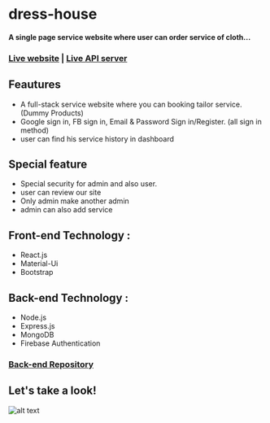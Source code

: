 # dress-house
#### A single page service website where user can order service of cloth...
### [Live website](https://dress-house24.web.app/)  |  [Live API server](https://dress-house.herokuapp.com)

## Feautures
+ A full-stack service website where you can booking tailor service. (Dummy Products)
+ Google sign in, FB sign in, Email & Password Sign in/Register. (all sign in method)
+ user can find his service history in dashboard

## Special feature
+ Special security for admin and also user.
+ user can review our site
+ Only admin make another admin
+ admin can also add service 

## Front-end Technology :
+ React.js
+ Material-Ui
+ Bootstrap

## Back-end Technology :
+ Node.js
+ Express.js
+ MongoDB
+ Firebase Authentication

### [Back-end Repository](https://github.com/Porgramming-Hero-web-course/complete-website-server-ShahinurAlamBhuiyan)
## Let's take a look!
![alt text](images/siteSS.png)
